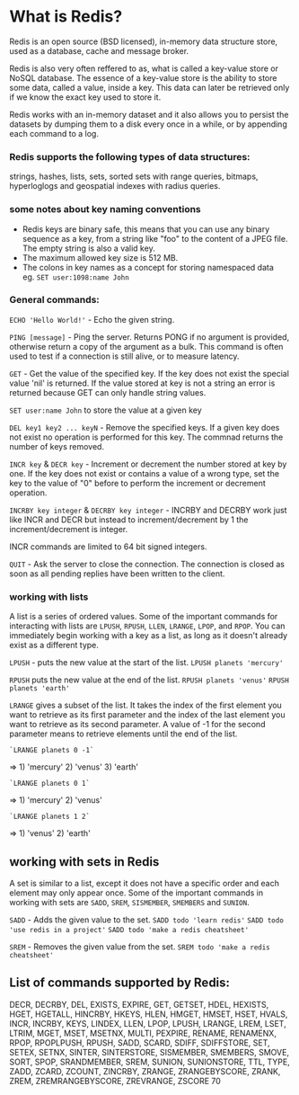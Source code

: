 # What is Redis?
 Redis is an open source (BSD licensed), in-memory data structure store, used as a database, cache and message broker.

 Redis is also very often reffered to as, what is called a key-value store or NoSQL database. The essence of a key-value store is the ability to store some data, called a value, inside a key. This data can later be retrieved only if we know the exact key used to store it.

 Redis works with an in-memory dataset and it also allows you to persist the datasets by dumping them to a disk every once in a while, or by appending each command to a log.

### Redis supports the following types of data structures:
strings, hashes, lists, sets, sorted sets with range queries, bitmaps, hyperloglogs and geospatial indexes with radius queries.


### some notes about key naming conventions
- Redis keys are binary safe, this means that you can use any binary sequence as a key, from a string like "foo" to the content of a JPEG file. The empty string is also a valid key.
- The maximum allowed key size is 512 MB.
- The colons in key names as a concept for storing namespaced data <br /> eg. `SET user:1098:name John`

### General commands:

`ECHO 'Hello World!'` - Echo the given string.

`PING [message]` - Ping the server. Returns PONG if no argument is provided, otherwise return a copy of the argument as a bulk. This command is often used to test if a connection is still alive, or to measure latency.

`GET` - Get the value of the specified key. If the key does not exist the special value 'nil' is returned. If the value stored at key is not a string an error is returned because GET can only handle string values.

`SET user:name John` to store the value at a given key <br />

`DEL key1 key2 ... keyN` - Remove the specified keys. If a given key does not exist no operation is performed for this key. The commnad returns the number of keys removed.

`INCR key` & `DECR key` - Increment or decrement the number stored at key by one. If the key does not exist or contains a value of a wrong type, set the key to the value of "0" before to perform the increment or decrement operation.

`INCRBY key integer` & `DECRBY key integer` - INCRBY and DECRBY work just like INCR and DECR but instead to increment/decrement by 1 the increment/decrement is integer.

INCR commands are limited to 64 bit signed integers.

`QUIT` - Ask the server to close the connection. The connection is closed as soon as all pending replies have been written to the client.

### working with lists

A list is a series of ordered values. Some of the important commands for interacting with lists are `LPUSH`, `RPUSH`, `LLEN`, `LRANGE`, `LPOP`, and `RPOP`. You can immediately begin working with a key as a list, as long as it doesn't already exist as a different type.

`LPUSH` - puts the new value at the start of the list.
    `LPUSH planets 'mercury'`

`RPUSH` puts the new value at the end of the list.
    `RPUSH planets 'venus'`
    `RPUSH planets 'earth'`

`LRANGE` gives a subset of the list. It takes the index of the first element you want to retrieve as its first parameter and the index of the last element you want to retrieve as its second parameter. A value of -1 for the second parameter means to retrieve elements until the end of the list.

    `LRANGE planets 0 -1`
  =>
    1) 'mercury'
    2) 'venus'
    3) 'earth'

    `LRANGE planets 0 1`
  =>
    1) 'mercury'
    2) 'venus'

    `LRANGE planets 1 2`
  =>
    1) 'venus'
    2) 'earth'

## working with sets in Redis

 A set is similar to a list, except it does not have a specific order and each element may only appear once. Some of the important commands in working with sets are `SADD`, `SREM`, `SISMEMBER`, `SMEMBERS` and `SUNION`.

`SADD` - Adds the given value to the set.
    `SADD todo 'learn redis'`
    `SADD todo 'use redis in a project'`
    `SADD todo 'make a redis cheatsheet'`

`SREM` - Removes the given value from the set.
    `SREM todo 'make a redis cheatsheet'`

## List of commands supported by Redis:

 DECR, DECRBY, DEL, EXISTS, EXPIRE, GET, GETSET, HDEL, HEXISTS, HGET, HGETALL, HINCRBY, HKEYS, HLEN, HMGET, HMSET, HSET, HVALS, INCR, INCRBY, KEYS, LINDEX, LLEN, LPOP, LPUSH, LRANGE, LREM, LSET, LTRIM, MGET, MSET, MSETNX, MULTI, PEXPIRE, RENAME, RENAMENX, RPOP, RPOPLPUSH, RPUSH, SADD, SCARD, SDIFF, SDIFFSTORE, SET, SETEX, SETNX, SINTER, SINTERSTORE, SISMEMBER, SMEMBERS, SMOVE, SORT, SPOP, SRANDMEMBER, SREM, SUNION, SUNIONSTORE, TTL, TYPE, ZADD, ZCARD, ZCOUNT, ZINCRBY, ZRANGE, ZRANGEBYSCORE, ZRANK, ZREM, ZREMRANGEBYSCORE, ZREVRANGE, ZSCORE
 70
